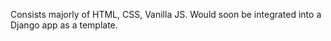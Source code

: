 Consists majorly of HTML, CSS, Vanilla JS. Would soon be integrated into a Django app as a template.
